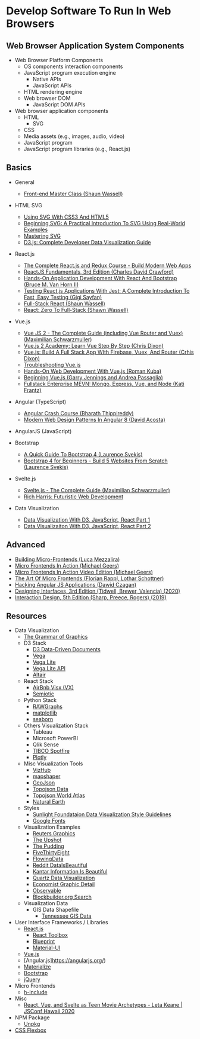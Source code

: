 # Develop Software To Run In Web Browsers

## Web Browser Application System Components

* Web Browser Platform Components
  * OS components interaction components
  * JavaScript program execution engine
    * Native APIs
    * JavaScript APIs
  * HTML rendering engine  
  * Web browser DOM
    * JavaScript DOM APIs
* Web browser application components
  * HTML
    * SVG
  * CSS
  * Media assets (e.g., images, audio, video)
  * JavaScript program  
  * JavaScript program libraries (e.g., React.js)


## Basics

* General
  * [Front-end Master Class (Shaun Wassell)](https://learning.oreilly.com/videos/front-end-master-class/9780137610068/)

* HTML SVG
  * [Using SVG With CSS3 And HTML5](https://learning.oreilly.com/library/view/using-svg-with/9781491921968/)
  * [Beginning SVG: A Practical Introduction To SVG Using Real-World Examples](https://learning.oreilly.com/library/view/beginning-svg-a/9781484237601/)
  * [Mastering SVG](https://learning.oreilly.com/library/view/mastering-svg/9781788626743/)
  * [D3.js: Complete Developer Data Visualization Guide](https://learning.oreilly.com/videos/d3js-complete-developer/9781800565692)
 
* React.js
  * [The Complete React.js and Redux Course - Build Modern Web Apps](https://learning.oreilly.com/videos/the-complete-react/9781789950656/)
  * [ReactJS Fundamentals, 3rd Edition (Charles David Crawford)](https://learning.oreilly.com/videos/reactjs-fundamentals-3rd/9780136612117/)
  * [Hands-On Application Development With React And Bootstrap (Bruce M. Van Horn II)](https://learning.oreilly.com/videos/hands-on-application-development/9781789531381/)
  * [Testing React.js Applications With Jest: A Complete Introduction To Fast, Easy Testing (Gigi Sayfan)](https://learning.oreilly.com/videos/testing-react-js-applications/9781484239803/)
  * [Full-Stack React (Shaun Wassell)](https://learning.oreilly.com/videos/full-stack-react/9780136887294)
  * [React: Zero To Full-Stack (Shawn Wassell)](https://learning.oreilly.com/videos/react-zero-to/9780137611676)

* Vue.js
  * [Vue JS 2 - The Complete Guide (including Vue Router and Vuex) (Maximilian Schwarzmuller)](https://learning.oreilly.com/videos/vue-js-2/9781788992817/)
  * [Vue.js 2 Academy: Learn Vue Step By Step (Chris Dixon)](https://learning.oreilly.com/videos/vue-js-2-academy/9781838985455/)
  * [Vue.js: Build A Full Stack App WIth Firebase, Vuex, And Router (Crhis Dixon)](https://learning.oreilly.com/videos/vue-js-build-a/9781838980627/)
  * [Troubleshooting Vue.js](https://learning.oreilly.com/videos/troubleshooting-vue-js/9781788993531/)
  * [Hands-On Web Development With Vue.js (Roman Kuba)](https://learning.oreilly.com/videos/hands-on-web-development/9781787283039/)
  * [Beginning Vue.js (Garry Jennings and Andrea Passaglia)](https://learning.oreilly.com/videos/beginning-vue-js/9781789534719/)
  * [Fullstack Enterprise MEVN: Mongo, Express, Vue, and Node (Kati Frantz)](https://learning.oreilly.com/videos/fullstack-enterprise-mevn/9781800202276/)

* Angular (TypeScript)
  * [Angular Crash Course (Bharath Thippireddy)](https://learning.oreilly.com/videos/angular-crash-course/9781800209824/)
  * [Modern Web Design Patterns In Angular 8 (David Acosta)](https://learning.oreilly.com/videos/angular-crash-course/9781800209824/)

* AngularJS (JavaScript)


* Bootstrap
  * [A Quick Guide To Bootstrap 4 (Laurence Svekis)](https://learning.oreilly.com/videos/a-quick-guide/9781789616415/)
  * [Bootstrap 4 for Beginners - Build 5 Websites From Scratch (Laurence Svekis)](https://learning.oreilly.com/videos/bootstrap-4-for/9781789808179/)

* Svelte.js
  * [Svelte.js - The Complete Guide (Maximilian Schwarzmuller)](https://learning.oreilly.com/videos/svelte-js-the/9781838988937)
  * [Rich Harris: Futuristic Web Development](https://youtu.be/qSfdtmcZ4d0)

* Data Visualization
  * [Data Visualization With D3, JavaScript, React Part 1](https://youtu.be/2LhoCfjm8R4)
  * [Data Visualizaiton With D3, JavaScript, React Part 2](https://youtu.be/H2qPeJx1RDI)

## Advanced

* [Building Micro-Frontends (Luca Mezzalira)](https://learning.oreilly.com/library/view/building-micro-frontends/9781492082989/)
* [Micro Frontends In Action (Michael Geers)](https://learning.oreilly.com/library/view/micro-frontends-in/9781617296871/)
* [Micro Frontends In Action Video Edition (Michael Geers)](https://learning.oreilly.com/videos/micro-frontends-in/9781617296871VE/)
* [The Art Of Micro Frontends (Florian Rappl, Lothar Schottner)](https://learning.oreilly.com/library/view/the-art-of/9781800563568/)
* [Hacking Angular JS Applications (Dawid Czagan)](https://learning.oreilly.com/videos/hacking-angularjs-applications/9781838988340/)
* [Designing Interfaces, 3rd Edition (Tidwell, Brewer, Valencia) (2020)](https://learning.oreilly.com/library/view/designing-interfaces-3rd/9781492051954/)
* [Interaction Design, 5th Edition (Sharp, Preece, Rogers) (2019)](https://learning.oreilly.com/library/view/interaction-design-5th/9781119547259/)

## Resources

* Data Visualization
  * [The Grammar of Graphics](https://www.amazon.com/Grammar-Graphics-Statistics-Computing/dp/0387245448)
  * D3 Stack
    * [D3 Data-Driven Documents](https://d3js.org/)
    * [Vega](https://vega.github.io/vega/)
    * [Vega Lite](https://vega.github.io/vega-lite/)
    * [Vega Lite API](https://vega.github.io/vega-lite-api/)
    * [Altair](https://altair-viz.github.io/)
  * React Stack
    * [AirBnb Visx (VX)](https://github.com/airbnb/visx)
    * [Semiotic](https://semiotic.nteract.io/)
  * Python Stack
    * [RAWGraphs](https://rawgraphs.io/)
    * [matplotlib](https://matplotlib.org/)
    * [seaborn](https://seaborn.pydata.org/)
  * Others Visualization Stack
    * Tableau
    * Microsoft PowerBI
    * Qlik Sense
    * [TIBCO Spotfire](https://www.tibco.com/products/tibco-spotfire)
    * [Plotly](https://plotly.com/)
  * Misc Visualization Tools
    * [VizHub](https://vizhub.com/)
    * [mapshaper](https://mapshaper.org/)
    * [GeoJson](https://geojson.org/)
    * [Topojson Data](https://github.com/topojson/topojson)
    * [Topojson World Atlas](https://github.com/topojson/world-atlas)
    * [Natural Earth](https://www.naturalearthdata.com/)
  * Styles
    * [Sunlight Foundataion Data Visualization Style Guidelines](https://sunlightfoundation.com/2014/03/12/datavizguide/)
    * [Google Fonts](https://fonts.google.com/) 
  * Visualization Examples
    * [Reuters Graphics](https://graphics.reuters.com/)
    * [The Upshot](https://www.nytimes.com/section/upshot)
    * [The Pudding](https://pudding.cool/)
    * [FiveThirtyEight](https://fivethirtyeight.com/)
    * [FlowingData](https://flowingdata.com/)
    * [Reddit DataIsBeautiful](https://www.reddit.com/r/dataisbeautiful/)
    * [Kantar Information Is Beautiful](https://www.informationisbeautifulawards.com/)
    * [Quartz Data Visualization](https://qz.com/re/data-visualization/)
    * [Economist Graphic Detail](https://www.economist.com/graphic-detail)
    * [Observable](https://observablehq.com/)
    * [Blockbuilder.org Search](https://blockbuilder.org/search)
  * Visualization Data
    * GIS Data Shapefile
      * [Tennessee GIS Data](https://www.tn.gov/finance/sts-gis/gis/data.html)
* User Interface Frameworks / Libraries
  * [React.js](https://reactjs.org/)
    * [React Toolbox](http://react-toolbox.io/#/)
    * [Blueprint](https://blueprintjs.com/)
    * [Material-UI](https://material-ui.com/)
  * [Vue.js](https://vuejs.org/)
  * [Angular.js]https://angularjs.org/)
  * [Materialize](https://materializecss.com/)
  * [Bootstrap](https://getbootstrap.com)
  * [jQuery](https://jquery.com/)
* Micro Frontends
  * [h-include](https://github.com/gustafnk/h-include)
* Misc
  * [React, Vue, and Svelte as Teen Movie Archetypes - Leta Keane | JSConf Hawaii 2020](https://youtu.be/vEQkgBzunRc?list=PL37ZVnwpeshH-mmcnUNoM7LVyegK27Gm1)
* NPM Package
  * [Unpkg](https://unpkg.com/)
* [CSS Flexbox](https://css-tricks.com/snippets/css/a-guide-to-flexbox/)